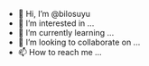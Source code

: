 - 👋 Hi, I’m @bilosuyu
- 👀 I’m interested in ...
- 🌱 I’m currently learning ...
- 💞️ I’m looking to collaborate on ...
- 📫 How to reach me ...

<!---
bilosuyu/bilosuyu is a ✨ special ✨ repository because its `README.md` (this file) appears on your GitHub profile.
You can click the Preview link to take a look at your changes.
--->
